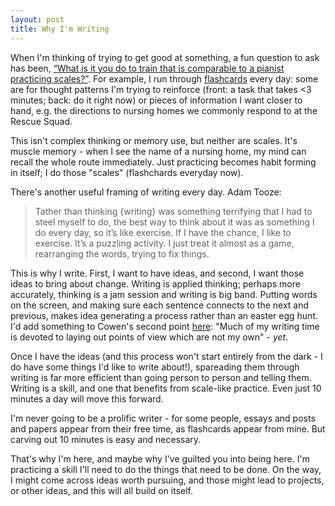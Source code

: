 ```yaml
---
layout: post
title: Why I'm Writing
---
```


When I'm thinking of trying to get good at something, a fun question to ask has been, [“What is it you do to train that is comparable to a pianist practicing scales?”][like-scales]. For example, I run through [flashcards][anki] every day: some are for thought patterns I'm trying to reinforce (front: a task that takes <3 minutes; back: do it right now) or pieces of information I want closer to hand, e.g. the directions to nursing homes we commonly respond to at the Rescue Squad. 

This isn't complex thinking or memory use, but neither are scales. It's muscle memory - when I see the name of a nursing home, my mind can recall the whole route immediately. Just practicing becomes habit forming in itself; I do those "scales" (flashchards everyday now).

There's another useful framing of writing every day. Adam Tooze:
> Tather than thinking {writing} was something terrifying that I had to steel myself to do, the best way to think about it was as something I do every day, so it’s like exercise. If I have the chance, I like to exercise. It’s a puzzling activity. I just treat it almost as a game, rearranging the words, trying to fix things.

This is why I write. First, I want to have ideas, and second, I want those ideas to bring about change. Writing is applied thinking; perhaps more accurately, thinking is a jam session and writing is big band. Putting words on the screen, and making sure each sentence connects to the next and previous, makes idea generating a process rather than an easter egg hunt. I'd add something to Cowen's second point [here][writing-everyday]: "Much of my writing time is devoted to laying out points of view which are not my own" - <i>yet</i>.

Once I have the ideas (and this process won't start entirely from the dark - I do have some things I'd like to write about!), spareading them through writing is far more efficient than going person to person and telling them. Writing is a skill, and one that benefits from scale-like practice. Even just 10 minutes a day will move this forward. 

I'm never going to be a prolific writer - for some people, essays and posts and papers appear from their free time, as flashcards appear from mine. But carving out 10 minutes is easy and necessary. 

That's why I'm here, and maybe why I've guilted you into being here. I'm practicing a skill I'll need to do the things that need to be done. On the way, I might come across ideas worth pursuing, and those might lead to projects, or other ideas, and this will all build on itself. 







[like-scales]: https://marginalrevolution.com/marginalrevolution/2019/07/learn-like-an-athlete-knowledge-workers-should-train.html
[anki]: http://ankiweb.net/
[writing-everyday]: https://marginalrevolution.com/marginalrevolution/2019/07/how-i-practice-at-what-i-do.html
